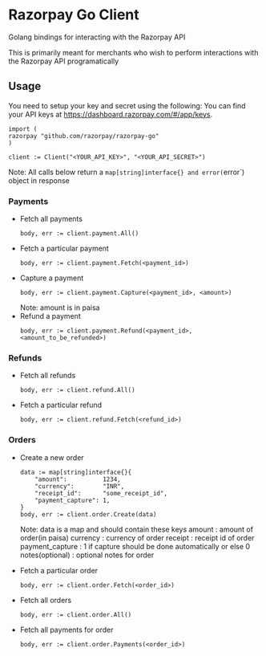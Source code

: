 # Razorpay Go Client

Golang bindings for interacting with the Razorpay API

This is primarily meant for merchants who wish to perform interactions with the Razorpay API programatically

## Usage
You need to setup your key and secret using the following:
You can find your API keys at <https://dashboard.razorpay.com/#/app/keys>.

```
import (
razorpay "github.com/razorpay/razorpay-go"
)

client := Client("<YOUR_API_KEY>", "<YOUR_API_SECRET>")

```

Note: All calls below return a `map[string]interface{} and error(`error`) object in response
### Payments

- Fetch all payments
    ```
    body, err := client.payment.All()
    ```
- Fetch a particular payment
    ```
    body, err := client.payment.Fetch(<payment_id>)
    ```
- Capture a payment
    ```
    body, err := client.payment.Capture(<payment_id>, <amount>)
    ```
    Note: amount is in paisa
- Refund a payment
    ```
    body, err := client.payment.Refund(<payment_id>, <amount_to_be_refunded>)
    ```

### Refunds
- Fetch all refunds
    ```
    body, err := client.refund.All()
    ```
- Fetch a particular refund
    ```
    body, err := client.refund.Fetch(<refund_id>)
    ```

### Orders
- Create a new order

    ```
    data := map[string]interface{}{
        "amount":          1234,
        "currency":        "INR",
        "receipt_id":      "some_receipt_id",
        "payment_capture": 1,
    }
    body, err := client.order.Create(data)
    ```
    Note: data is a map and should contain these keys
        amount           : amount of order(in paisa)
        currency         : currency of order
        receipt          : receipt id of order
        payment_capture  : 1 if capture should be done automatically or else 0
        notes(optional)  : optional notes for order

- Fetch a particular order
    ```
    body, err := client.order.Fetch(<order_id>)
    ```
- Fetch all orders
    ```
    body, err := client.order.All()
    ```
- Fetch all payments for order
    ```
    body, err := client.order.Payments(<order_id>)
    ```
